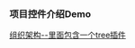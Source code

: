 ### 项目控件介绍Demo

[组织架构--里面包含一个tree插件](http://liaohui1080.github.io/dongjiakou/liaohuiCeshi/app/html/%E7%BB%84%E7%BB%87%E6%9E%B6%E6%9E%84/%E7%BB%84%E7%BB%87%E6%9E%B6%E6%9E%84.html)
